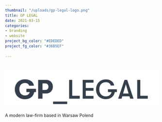 ```yaml
---
thumbnail: "/uploads/gp-legal-logo.png"
title: GP LEGAL
date: 2021-03-15
categories:
- branding
- website
project_bg_color: "#EDEDED"
project_fg_color: "#36B5EF"

---
```


## ![](/uploads/gp-legal-logo.png)

A modern law-firm based in Warsaw Polend